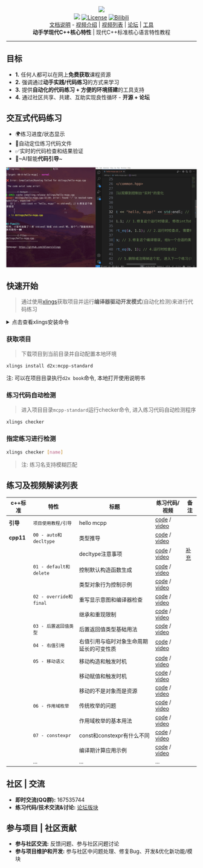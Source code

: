 <div align=center><img width="640" src="https://github.com/user-attachments/assets/bc0f1007-752e-4da5-844b-dab246198e85"></div>

<div align="center">
  <a href="https://forum.d2learn.org/category/20" target="_blank"><img src="https://img.shields.io/badge/D2Learn-mcpp_standard-blue" /></a>
  <a href="https://d2learn.org" target="_blank"><img src="https://img.shields.io/badge/License-Apache2.0-success" alt="License"></a>
  <a href="https://space.bilibili.com/65858958/lists/5208246" target="_blank"><img src="https://img.shields.io/badge/Video-bilibili-teal" alt="Bilibili"></a>
</div>

<div align="center">
  <a href="book/src/chapter_1.md" target="_blank">文档说明</a>
  -
  <a href="https://www.bilibili.com/video/BV182MtzPEiX" target="_blank">视频介绍</a>
  |
  <a href="videos/README.md" target="_blank">视频列表</a>
  |
  <a href="https://forum.d2learn.org/category/20" target="_blank">论坛</a>
  |
  <a href="https://github.com/d2learn/xlings" target="_blank">工具</a>
</div>

<div align=center><b>动手学现代C++核心特性</b> | 现代C++标准核心语言特性教程</div>

---

## 目标

- **1.** 任何人都可以在网上**免费获取**课程资源
- **2.** 强调通过**动手实践/代码练习**的方式来学习
- **3.** 提供**自动化的代码练习 + 方便的环境搭建**的工具支持
- **4.** 通过社区共享、共建、互助实现良性循环 - **开源 + 论坛**

## 交互式代码练习

- 🌍练习进度/状态显示
- 📄自动定位练习代码文件
- ✅实时的代码检查和结果验证
- 🤖~AI智能**代码引导**~

<div align=center><img width="840" src="book/imgs/mcpp-standard-demo.gif"></div>

## 快速开始

> 通过使用[xlings](https://github.com/d2learn/xlings)获取项目并运行**编译器驱动开发模式**(自动化检测)来进行代码练习

<details>
  <summary>点击查看xlings安装命令</summary>

---

#### Linux

```bash
curl -fsSL https://d2learn.org/xlings-install.sh | bash
```

#### Windows - PowerShell

```bash
Invoke-Expression (Invoke-Webrequest 'https://d2learn.org/xlings-install.ps1.txt' -UseBasicParsing).Content
```

> 注: xlings包含所需的xim和d2x工具 -> [详情](https://d2learn.org/xlings)

---

</details>

### 获取项目

> 下载项目到当前目录并自动配置本地环境

```bash
xlings install d2x:mcpp-standard
```

注: 可以在项目目录执行`d2x book`命令, 本地打开使用说明书

### 练习代码自动检测

> 进入项目目录`mcpp-standard`运行checker命令, 进入练习代码自动检测程序

```bash
xlings checker
```

### 指定练习进行检测

```bash
xlings checker [name]
```

> 注: 练习名支持模糊匹配

## 练习及视频解读列表

| c++标准 | 特性 | 标题 | 练习代码/视频 | 备注 |
| --- | --- | --- | --- | --- |
| **引导** | `项目使用教程/引导` | hello mcpp | [code](dslings/hello-mcpp.cpp) / [video](https://www.bilibili.com/video/BV182MtzPEiX?p=2) | |
| **cpp11** | `00 - auto和decltype` | 类型推导 | [code](dslings/cpp11/00-auto-and-decltype-0.cpp) / [video](https://www.bilibili.com/video/BV1xkdYYUEyH) | |
| | | decltype注意事项 | [code](dslings/cpp11/00-auto-and-decltype-4.cpp) / [video](https://www.bilibili.com/video/BV1KWoMYUEzW) | [补充](https://forum.d2learn.org/topic/82) |
| | `01 - default和delete` | 控制默认构造函数生成 | [code](dslings/cpp11/01-default-and-delete-0.cpp) / [video](https://www.bilibili.com/video/BV1B35pz5EN2) | |
| | | 类型对象行为控制示例 | [code](dslings/cpp11/01-default-and-delete-1.cpp) / [video](https://www.bilibili.com/video/BV1Vg5tznE8o) | |
| | `02 - override和final` | 重写显示意图和编译器检查 | [code](dslings/cpp11/02-final-and-override-0.cpp) / [video](https://www.bilibili.com/video/BV1BdLJz6EKJ) | |
| | | 继承和重现限制 | [code](dslings/cpp11/02-final-and-override-1.cpp) / [video](https://www.bilibili.com/video/BV1H1jAzTEYT) | |
| | `03 - 后置返回值类型` | 后置返回值类型基础用法 | [code](dslings/cpp11/03-trailing-return-type.cpp) / [video](https://www.bilibili.com/video/BV1Ma5wzgE9h) | |
| | `04 - 右值引用` | 右值引用与临时对象生命周期延长的可变性质 | [code](dslings/cpp11/04-rvalue-references.cpp) / [video](https://www.bilibili.com/video/BV1vn5wzmEVk) | |
| | `05 - 移动语义` | 移动构造和触发时机 | [code](dslings/cpp11/05-move-semantics-0.cpp) / [video](https://www.bilibili.com/video/BV19gj9zAERL) | |
| | | 移动赋值和触发时机 | [code](dslings/cpp11/05-move-semantics-1.cpp) / [video](https://www.bilibili.com/video/BV1NDjRzREsY) | |
| | | 移动的不是对象而是资源 | [code](dslings/cpp11/05-move-semantics-2.cpp) / [video](https://www.bilibili.com/video/BV1P9jRzXE3a) | |
| | `06 - 作用域枚举` | 传统枚举的问题 | [code](dslings/cpp11/06-scoped-enums-0.cpp) / [video](https://www.bilibili.com/video/BV1fn7iz4EuR) | |
| | | 作用域枚举的基本用法 | [code](dslings/cpp11/06-scoped-enums-1.cpp) / [video](https://www.bilibili.com/video/BV1fn7iz4EuR) | |
| | `07 - constexpr` | const和constexpr有什么不同 | [code](dslings/cpp11/07-constexpr-0.cpp) / [video](https://www.bilibili.com/video/BV1LRMLzgE4w) | |
| | | 编译期计算应用示例 | [code](dslings/cpp11/07-constexpr-1.cpp) / [video](https://www.bilibili.com/video/BV15CMEzLEuN) | |
| | ... | ... | ... |  |

## 社区 | 交流

- **即时交流(QQ群):** 167535744
- **练习代码/技术交流&讨论:** [论坛版块](https://forum.d2learn.org/category/20)

## 参与项目 | 社区贡献

- **参与社区交流:** 反馈问题、参与社区问题讨论
- **参与项目维护和开发:** 参与社区中问题处理、修复Bug、开发&优化新功能/模块